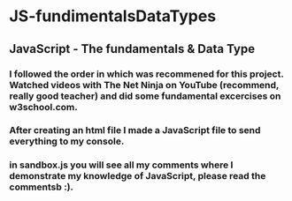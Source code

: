 # JS-fundimentalsDataTypes
## JavaScript - The fundamentals & Data Type
### I followed the order in which was recommened for this project. Watched videos with The Net Ninja on YouTube (recommend, really good teacher) and did some fundamental excercises on w3school.com.
### After creating an html file I made a JavaScript file to send everything to my console.
### in sandbox.js you will see all my comments where I demonstrate my knowledge of JavaScript, please read the commentsb :).
